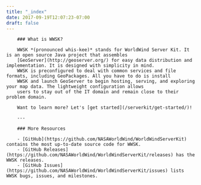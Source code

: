 ```yaml
---
title: "_index"
date: 2017-09-19T12:07:23-07:00
draft: false
---
```


        ### What is WWSK?

        WWSK *(pronounced whis-kee)* stands for WorldWind Server Kit. It is an open source Java project that assembles
        [GeoServer](http://geoserver.org/) for easy data distribution and implementation. It is designed with simplicity in mind.
        WWSK is preconfigured to deal with common services and file formats, including GeoPackages. All you have to do is install
        WWSK and launch GeoServer to begin hosting, serving, and exploring your map data. The lightweight configuration allows
        users to stay out of the IT domain and remain close to their problem domain.

        Want to learn more? Let's [get started](/serverkit/get-started/)!

        ---

        ### More Resources

        - [GitHub](https://github.com/NASAWorldWind/WorldWindServerKit) contains the most up-to-date source code for WWSK.
        - [GitHub Releases](https://github.com/NASAWorldWind/WorldWindServerKit/releases) has the WWSK releases.
        - [GitHub Issues](https://github.com/NASAWorldWind/WorldWindServerKit/issues) lists WWSK bugs, issues, and milestones.